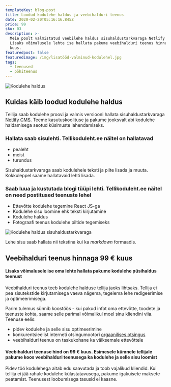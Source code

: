 ```yaml
---
templateKey: blog-post
title: Loodud kodulehe haldus ja veebihalduri teenus
date: 2020-02-20T05:16:16.845Z
price: 99
sku: 03
description: >-
  Meie poolt valmistatud veebilehe haldus sisuhaldustarkvaraga Netlify CMS.
  Lisaks võimalusele lehte ise hallata pakume veebihalduri teenus hinnaga 99 €
  kuus.
featuredpost: false
featuredimage: /img/lisatööd-valminud-kodulehel.jpg
tags:
  - teenused
  - põhiteenus
---
```


![Kodulehe haldus](/img/kodulehe-haldus.jpg "Kodulehe haldus")

## Kuidas käib loodud kodulehe haldus

Tellija saab kodulehe proovi ja valmis versiooni hallata sisuhaldustarkvaraga [Netlify CMS](https://www.netlifycms.org/). Teeme kasutuskoolituse ja pakume jooksvalt abi kodulehe haldamisega seotud küsimuste lahendamiseks.

### Hallata saab sisulehti. Tellikoduleht.ee näitel on hallatavad

- pealeht
- meist
- turundus

Sisuhaldustarkvaraga saab kodulehele teksti ja pilte lisada ja muuta. Kokkuleppel saame hallatavaid lehti lisada.

### Saab luua ja kustutada blogi tüüpi lehti. Tellikoduleht.ee näitel on need postitused teenuste lehel

- Ettevõtte kodulehe tegemine React JS-ga
- Kodulehe sisu loomine ehk teksti kirjutamine
- Kodulehe haldus
- Fotograafi teenus kodulehe piltide tegemiseks

![Kodulehe haldus sisuhaldustarkvaraga](/img/kodulehe-haldus-sisuhaldustarkvaraga.jpg "Kodulehe haldus sisuhaldustarkvaraga")

Lehe sisu saab hallata nii tekstina kui ka _markdown_ formaadis.

## Veebihalduri teenus hinnaga 99 € kuus

#### Lisaks võimalusele ise oma lehte hallata pakume kodulehe püsihaldus teenust

Veebihalduri teenus teeb kodulehe halduse tellija jaoks lihtsaks. Tellija ei pea sisutekstide kirjutamisega vaeva nägema, tegelema lehe redigeerimise ja optimeerimisega.

Parim tulemus sünnib koostöös - kui pakud infot oma ettevõtte, toodete ja teenuste kohta, saame selle parimal võimalikul moel sinu kliendini viia. Teenuse eelis:

- pidev kodulehe ja selle sisu optimeerimine
- konkurentsieelist interneti otsingumootori [orgaanilises otsingus](https://support.google.com/google-ads/answer/6054492?hl=et)
- veebihalduri teenus on taskukohane ka väiksemale ettevõttele

#### Veebihalduri teenuse hind on 99 € kuus. Esimesele kümnele tellijale pakume koos veebihalduri teenusega ka kodulehe ja selle sisu loomist

Pidev töö kodulehega aitab edu saavutada ja toob vajalikud kliendid. Kui tellija ei jää rahule kodulehe külastatavusega, pakume igakuisete maksete peatamist. Teenusest loobumisega tasusid ei kaasne.
